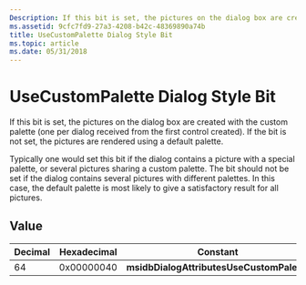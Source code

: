 ```yaml
---
Description: If this bit is set, the pictures on the dialog box are created with the custom palette (one per dialog received from the first control created). If the bit is not set, the pictures are rendered using a default palette.
ms.assetid: 9cfc7fd9-27a3-4208-b42c-48369890a74b
title: UseCustomPalette Dialog Style Bit
ms.topic: article
ms.date: 05/31/2018
---
```


# UseCustomPalette Dialog Style Bit

If this bit is set, the pictures on the dialog box are created with the custom palette (one per dialog received from the first control created). If the bit is not set, the pictures are rendered using a default palette.

Typically one would set this bit if the dialog contains a picture with a special palette, or several pictures sharing a custom palette. The bit should not be set if the dialog contains several pictures with different palettes. In this case, the default palette is most likely to give a satisfactory result for all pictures.

## Value



| Decimal | Hexadecimal | Constant                                  |
|---------|-------------|-------------------------------------------|
| 64      | 0x00000040  | **msidbDialogAttributesUseCustomPalette** |



 

 

 




